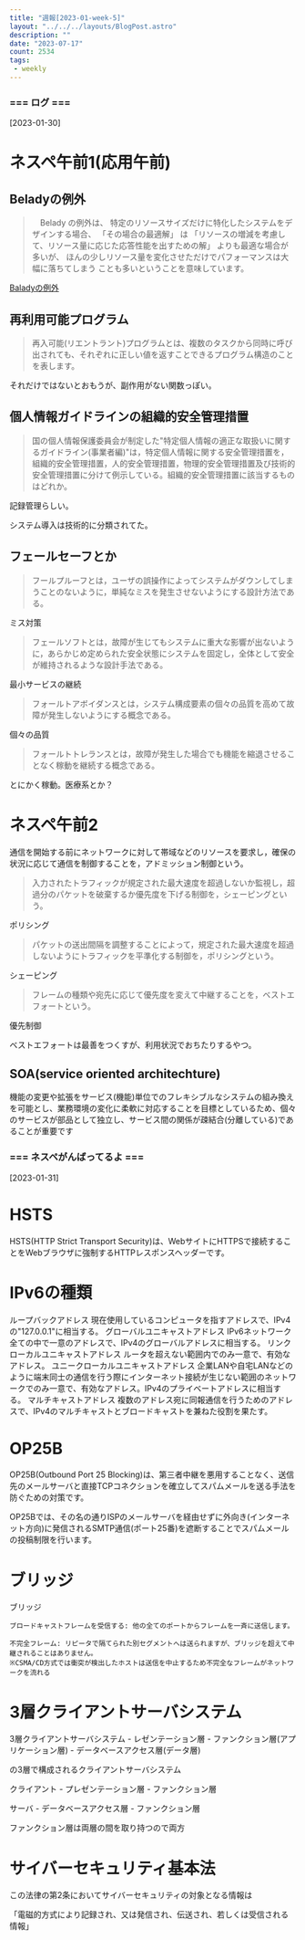```yaml
---
title: "週報[2023-01-week-5]"
layout: "../../../layouts/BlogPost.astro"
description: ""
date: "2023-07-17"
count: 2534
tags:
 - weekly
---
```





### === ログ ===

[2023-01-30]

# ネスペ午前1(応用午前)

## Beladyの例外

> 　Belady の例外は、 特定のリソースサイズだけに特化したシステムをデザインする場合、
> 「その場合の最適解」
> は
> 「リソースの増減を考慮して、リソース量に応じた応答性能を出すための解」
> よりも最適な場合が多いが、 ほんの少しリソース量を変化させただけでパフォーマンスは大幅に落ちてしまう ことも多いということを意味しています。

[Baladyの例外](http://fjskyousosama.holy.jp/Information/Belady-anomaly.html)

## 再利用可能プログラム

> 再入可能(リエントラント)プログラムとは、複数のタスクから同時に呼び出されても、それぞれに正しい値を返すことできるプログラム構造のことを表します。

それだけではないとおもうが、副作用がない関数っぽい。

## 個人情報ガイドラインの組織的安全管理措置

> 国の個人情報保護委員会が制定した"特定個人情報の適正な取扱いに関するガイドライン(事業者編)"は，特定個人情報に関する安全管理措置を，組織的安全管理措置，人的安全管理措置，物理的安全管理措置及び技術的安全管理措置に分けて例示している。組織的安全管理措置に該当するものはどれか。

記録管理らしい。

システム導入は技術的に分類されてた。

## フェールセーフとか

> フールプルーフとは，ユーザの誤操作によってシステムがダウンしてしまうことのないように，単純なミスを発生させないようにする設計方法である。

ミス対策

> フェールソフトとは，故障が生じてもシステムに重大な影響が出ないように，あらかじめ定められた安全状態にシステムを固定し，全体として安全が維持されるような設計手法である。

最小サービスの継続

> フォールトアボイダンスとは，システム構成要素の個々の品質を高めて故障が発生しないようにする概念である。

個々の品質

> フォールトトレランスとは，故障が発生した場合でも機能を縮退させることなく稼動を継続する概念である。

とにかく稼動。医療系とか？

# ネスペ午前2

通信を開始する前にネットワークに対して帯域などのリソースを要求し，確保の状況に応じて通信を制御することを，アドミッション制御という。

> 入力されたトラフィックが規定された最大速度を超過しないか監視し，超過分のパケットを破棄するか優先度を下げる制御を，シェーピングという。

ポリシング

> パケットの送出間隔を調整することによって，規定された最大速度を超過しないようにトラフィックを平準化する制御を，ポリシングという。

シェーピング

> フレームの種類や宛先に応じて優先度を変えて中継することを，ベストエフォートという。

優先制御

ベストエフォートは最善をつくすが、利用状況でおちたりするやつ。

## SOA(service oriented architechture)

機能の変更や拡張をサービス(機能)単位でのフレキシブルなシステムの組み換えを可能とし、業務環境の変化に柔軟に対応することを目標としているため、個々のサービスが部品として独立し、サービス間の関係が疎結合(分離している)であることが重要です


### === ネスペがんばってるよ ===

[2023-01-31]

# HSTS

HSTS(HTTP Strict Transport Security)は、WebサイトにHTTPSで接続することをWebブラウザに強制するHTTPレスポンスヘッダーです。

# IPv6の種類

ループバックアドレス
    現在使用しているコンピュータを指すアドレスで、IPv4の"127.0.0.1"に相当する。
グローバルユニキャストアドレス
    IPv6ネットワーク全ての中で一意のアドレスで、IPv4のグローバルアドレスに相当する。
リンクローカルユニキャストアドレス
    ルータを超えない範囲内でのみ一意で、有効なアドレス。
ユニークローカルユニキャストアドレス
    企業LANや自宅LANなどのように端末同士の通信を行う際にインターネット接続が生じない範囲のネットワークでのみ一意で、有効なアドレス。IPv4のプライベートアドレスに相当する。
マルチキャストアドレス
    複数のアドレス宛に同報通信を行うためのアドレスで、IPv4のマルチキャストとブロードキャストを兼ねた役割を果たす。


# OP25B

OP25B(Outbound Port 25 Blocking)は、第三者中継を悪用することなく、送信先のメールサーバと直接TCPコネクションを確立してスパムメールを送る手法を防ぐための対策です。

OP25Bでは、その名の通りISPのメールサーバを経由せずに外向き(インターネット方向)に発信されるSMTP通信(ポート25番)を遮断することでスパムメールの投稿制限を行います。


# ブリッジ

ブリッジ

	ブロードキャストフレームを受信する: 他の全てのポートからフレームを一斉に送信します。

	不完全フレーム: リピータで隔てられた別セグメントへは送られますが、ブリッジを超えて中継されることはありません。
	※CSMA/CD方式では衝突が検出したホストは送信を中止するため不完全なフレームがネットワークを流れる

# 3層クライアントサーバシステム

3層クライアントサーバシステム
	- レゼンテーション層
	- ファンクション層(アプリケーション層)
	- データベースアクセス層(データ層)

の3層で構成されるクライアントサーバシステム

クライアント
	- プレゼンテーション層
	- ファンクション層

サーバ
	- データベースアクセス層
	- ファンクション層


ファンクション層は両層の間を取り持つので両方

# サイバーセキュリティ基本法

この法律の第2条においてサイバーセキュリティの対象となる情報は

「電磁的方式により記録され、又は発信され、伝送され、若しくは受信される情報」
